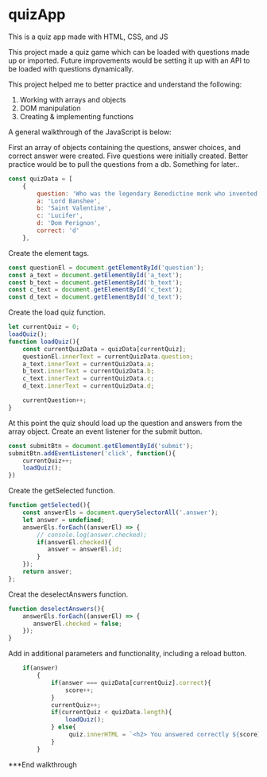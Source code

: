 # quizApp
This is a quiz app made with HTML, CSS, and JS

This project made a quiz game which can be loaded with questions made up or imported. Future improvements would be setting it up with an API to be loaded with questions dynamically.

This project helped me to better practice and understand the following:
1) Working with arrays and objects
2) DOM manipulation
3) Creating & implementing functions


A general walkthrough of the JavaScript is below:

First an array of objects containing the questions, answer choices, and correct answer were created. Five questions were initially created. Better practice would be to pull the questions from a db. Something for later.. 
```JavaScript
const quizData = [
    {
        question: 'Who was the legendary Benedictine monk who invented champagne?',
        a: 'Lord Banshee',
        b: 'Saint Valentine',
        c: 'Lucifer',
        d: 'Dom Perignon',
        correct: 'd'
    },
```

Create the element tags.
```JavaScript
const questionEl = document.getElementById('question');
const a_text = document.getElementById('a_text');
const b_text = document.getElementById('b_text');
const c_text = document.getElementById('c_text');
const d_text = document.getElementById('d_text');
```

Create the load quiz function.
```JavaScript
let currentQuiz = 0;
loadQuiz();
function loadQuiz(){
    const currentQuizData = quizData[currentQuiz];
    questionEl.innerText = currentQuizData.question;
    a_text.innerText = currentQuizData.a;
    b_text.innerText = currentQuizData.b;
    c_text.innerText = currentQuizData.c;
    d_text.innerText = currentQuizData.d;

    currentQuestion++;
}
```

At this point the quiz should load up the question and answers from the array object. Create an event listener for the submit button.
```JavaScript
const submitBtn = document.getElementById('submit');
submitBtn.addEventListener('click', function(){
    currentQuiz++;
    loadQuiz();
})
```

Create the getSelected function.
```JavaScript
function getSelected(){
    const answerEls = document.querySelectorAll('.answer');
    let answer = undefined;
    answerEls.forEach((answerEl) => {
        // console.log(answer.checked);
        if(answerEl.checked){
           answer = answerEl.id;
        }
    });
    return answer;
};
```

Creat the deselectAnswers function.
```JavaScript
function deselectAnswers(){
    answerEls.forEach((answerEl) => {
       answerEl.checked = false;
    });
}
```

Add in additional parameters and functionality, including a reload button.
```JavaScript
    if(answer)
        {
            if(answer === quizData[currentQuiz].correct){
                score++;
            }
            currentQuiz++;
            if(currentQuiz < quizData.length){
                loadQuiz();
            } else{
                 quiz.innerHTML = `<h2> You answered correctly ${score} out of ${quizData.length} questions! 👨‍💻</h2> <button onClick="location.reload()">Reload</button>`
            }
        }
```

***End walkthrough

